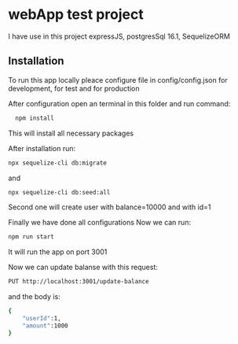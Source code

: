 
# webApp test project

I have use in this project expressJS,
postgresSql 16.1, SequelizeORM



## Installation

To run this app locally pleace configure file in config/config.json for development, for test and for production

After configuration open an terminal in this folder and run command:

```bash
  npm install
```
This will install all necessary packages

After installation run:
```bash
npx sequelize-cli db:migrate
```
and

```bash
npx sequelize-cli db:seed:all
```
Second one will create user with balance=10000 and with id=1


Finally we have done all configurations
Now we can run:
```bash
npm run start
```

It will run the app on port 3001

Now we can update balanse with this request:
```bash
PUT http://localhost:3001/update-balance
```
and the body is:
```bash
{
    "userId":1,
    "amount":1000
}
```
